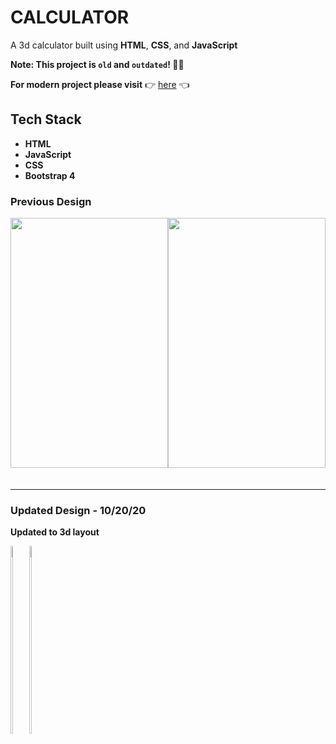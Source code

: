 # CALCULATOR

A 3d calculator built using **HTML**, **CSS**, and **JavaScript**

**Note: This project is `old` and `outdated`! :no_good_man:**


**For modern project please visit**
  :point_right: [here](https://github.com/cbedroid) :point_left:



## Tech Stack
- **HTML**
- **JavaScript**
- **CSS**
- **Bootstrap 4**


### Previous Design

<div align='flex' style="display:flex;width:100%;justify-content:space-between;">
  <img src="https://raw.github.com/cbedroid/calculator/master/github/screenshot1.png" style="margin-bottom:20px;" width="100%" height="400"/>
  <img src="https://raw.github.com/cbedroid/calculator/master/github/screenshot2.png"  style="margin-bottom:20px;" width="100%" height="400"/>
</div>

--- 

### Updated Design - 10/20/20

**Updated to 3d layout**


<div style="display:flex;">
  <span><img src="https://raw.github.com/cbedroid/calculator/master/github/screenshot4.png" width="45%" height="300"/></span>
  <span style="width:10px;"></span>
  <span><img src="https://raw.github.com/cbedroid/calculator/master/github/screenshot5.png" width="45%" height="300"/></span>
</div>


